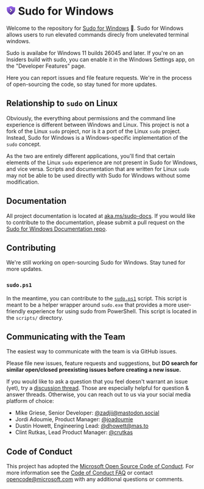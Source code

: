 # ![Sudo for Windows icon](./img/Windows/AppList.targetsize-24.png) Sudo for Windows

Welcome to the repository for [Sudo for Windows](https://aka.ms/sudo) 🥪. Sudo
for Windows allows users to run elevated commands direcly from unelevated
terminal windows.

Sudo is availabe for Windows 11 builds 26045 and later. If you're on an Insiders
build with sudo, you can enable it in the Windows Settings app, on the
"Developer Features" page.

Here you can report issues and file feature requests. We're in the process of
open-sourcing the code, so stay tuned for more updates.

## Relationship to `sudo` on Linux

Obviously, the everything about permissions and the command line experience is
different between Windows and Linux. This project is not a fork of the Linux
`sudo` project, nor is it a port of the Linux `sudo` project. Instead, Sudo for
Windows is a Windows-specific implementation of the `sudo` concept.

As the two are entirely different applications, you'll find that certain
elements of the Linux `sudo` experience are not present in Sudo for Windows, and
vice versa. Scripts and documentation that are written for Linux `sudo` may not
be able to be used directly with Sudo for Windows without some modification.

## Documentation

All project documentation is located at
[aka.ms/sudo-docs](https://aka.ms/sudo-docs). If you would like to contribute to
the documentation, please submit a pull request on the [Sudo for Windows
Documentation repo](https://github.com/MicrosoftDocs/windows-dev-docs/hub/sudo).

## Contributing

We're still working on open-sourcing Sudo for Windows. Stay tuned for more updates.

### `sudo.ps1`

In the meantime, you can contribute to the [`sudo.ps1`] script. This script is
meant to be a helper wrapper around `sudo.exe` that provides a more
user-friendly experience for using sudo from PowerShell. This script is located
in the `scripts/` directory.

## Communicating with the Team

The easiest way to communicate with the team is via GitHub issues.

Please file new issues, feature requests and suggestions, but **DO search for
similar open/closed preexisting issues before creating a new issue.**

If you would like to ask a question that you feel doesn't warrant an issue
(yet), try a [discussion thread]. Those are especially helpful for question &
answer threads. Otherwise, you can reach out to us via your social media
platform of choice:

* Mike Griese, Senior Developer: [@zadjii@mastodon.social](https://mastodon.social/@zadjii)
* Jordi Adoumie, Product Manager: [@joadoumie](https://twitter.com/joadoumie)
* Dustin Howett, Engineering Lead: [@dhowett@mas.to](https://mas.to/@DHowett)
* Clint Rutkas, Lead Product Manager: [@crutkas](https://twitter.com/clintrutkas)

## Code of Conduct

This project has adopted the [Microsoft Open Source Code of
Conduct][conduct-code]. For more information see the [Code of Conduct
FAQ][conduct-FAQ] or contact [opencode@microsoft.com][conduct-email] with any
additional questions or comments.

[conduct-code]: https://opensource.microsoft.com/codeofconduct/
[conduct-FAQ]: https://opensource.microsoft.com/codeofconduct/faq/
[conduct-email]: mailto:opencode@microsoft.com
[`sudo.ps1`]: ./scripts/sudo.ps1
[discussion thread]: https://github.com/microsoft/sudo/discussions
